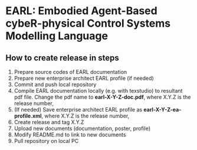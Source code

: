 # EARL: Embodied Agent-Based cybeR-physical Control Systems Modelling Language

## How to create release in steps

1. Prepare source codes of EARL documentation
3. Prepare new enterprise architect EARL profile (if needed)
4. Commit and push local repository
5. Compile EARL documentation locally (e.g. with texstudio) to resultant pdf file. Change the pdf name to **earl-X-Y-Z-doc.pdf**, where X.Y.Z is the release number,
7. (If needed) Save enterprise architect EARL profile as **earl-X-Y-Z-ea-profile.xml**, where X.Y.Z is the release number,
8. Create release and tag X.Y.Z
9. Upload new documents (documentation, poster, profile)
11. Modify README.md to link to new documents
12. Pull repository on local PC
